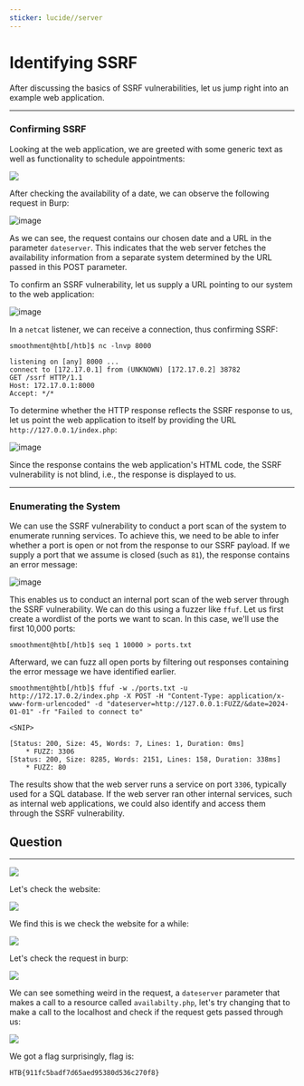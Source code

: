 ```yaml
---
sticker: lucide//server
---
```


# Identifying SSRF

After discussing the basics of SSRF vulnerabilities, let us jump right into an example web application.

***

### Confirming SSRF

Looking at the web application, we are greeted with some generic text as well as functionality to schedule appointments:

&#x20; &#x20;

![](https://academy.hackthebox.com/storage/modules/145/ssrf/ssrf_identify_1.png)

After checking the availability of a date, we can observe the following request in Burp:

![image](https://academy.hackthebox.com/storage/modules/145/ssrf/ssrf_identify_2.png)

As we can see, the request contains our chosen date and a URL in the parameter `dateserver`. This indicates that the web server fetches the availability information from a separate system determined by the URL passed in this POST parameter.

To confirm an SSRF vulnerability, let us supply a URL pointing to our system to the web application:

![image](https://academy.hackthebox.com/storage/modules/145/ssrf/ssrf_identify_3.png)

In a `netcat` listener, we can receive a connection, thus confirming SSRF:

```shell-session
smoothment@htb[/htb]$ nc -lnvp 8000

listening on [any] 8000 ...
connect to [172.17.0.1] from (UNKNOWN) [172.17.0.2] 38782
GET /ssrf HTTP/1.1
Host: 172.17.0.1:8000
Accept: */*
```

To determine whether the HTTP response reflects the SSRF response to us, let us point the web application to itself by providing the URL `http://127.0.0.1/index.php`:

![image](https://academy.hackthebox.com/storage/modules/145/ssrf/ssrf_identify_4.png)

Since the response contains the web application's HTML code, the SSRF vulnerability is not blind, i.e., the response is displayed to us.

***

### Enumerating the System

We can use the SSRF vulnerability to conduct a port scan of the system to enumerate running services. To achieve this, we need to be able to infer whether a port is open or not from the response to our SSRF payload. If we supply a port that we assume is closed (such as `81`), the response contains an error message:

![image](https://academy.hackthebox.com/storage/modules/145/ssrf/ssrf_identify_5.png)

This enables us to conduct an internal port scan of the web server through the SSRF vulnerability. We can do this using a fuzzer like `ffuf`. Let us first create a wordlist of the ports we want to scan. In this case, we'll use the first 10,000 ports:

```shell-session
smoothment@htb[/htb]$ seq 1 10000 > ports.txt
```

Afterward, we can fuzz all open ports by filtering out responses containing the error message we have identified earlier.

```shell-session
smoothment@htb[/htb]$ ffuf -w ./ports.txt -u http://172.17.0.2/index.php -X POST -H "Content-Type: application/x-www-form-urlencoded" -d "dateserver=http://127.0.0.1:FUZZ/&date=2024-01-01" -fr "Failed to connect to"

<SNIP>

[Status: 200, Size: 45, Words: 7, Lines: 1, Duration: 0ms]
    * FUZZ: 3306
[Status: 200, Size: 8285, Words: 2151, Lines: 158, Duration: 338ms]
    * FUZZ: 80
```

The results show that the web server runs a service on port `3306`, typically used for a SQL database. If the web server ran other internal services, such as internal web applications, we could also identify and access them through the SSRF vulnerability.

## Question

***

![](images/Pasted%20image%2020250210181120.png)

Let's check the website:

![](images/Pasted%20image%2020250210181150.png)

We find this is we check the website for a while:

![](images/Pasted%20image%2020250210181131.png)

Let's check the request in burp:

![](images/Pasted%20image%2020250210182951.png)

We can see something weird in the request, a `dateserver` parameter that makes a call to a resource called `availabilty.php`, let's try changing that to make a call to the localhost and check if the request gets passed through us:

![](images/Pasted%20image%2020250211142012.png)

We got a flag surprisingly, flag is:

```
HTB{911fc5badf7d65aed95380d536c270f8}
```
